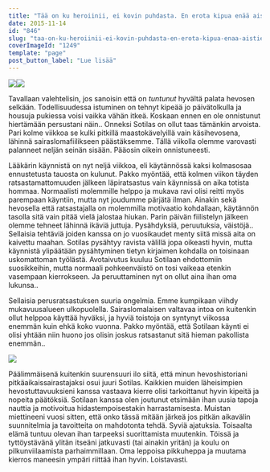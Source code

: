 ```yaml
---
title: "Tää on ku heroiinii, ei kovin puhdasta. En erota kipua enää aistien juhlasta."
date: 2015-11-14
id: "846"
slug: "taa-on-ku-heroiinii-ei-kovin-puhdasta-en-erota-kipua-enaa-aistien-juhlasta"
coverImageId: "1249"
template: "page"
post_button_label: "Lue lisää"
---
```


[![](/images/20151114030196711-200x300.png)](https://qpm.kda.mybluehost.me/wp-content/uploads/2015/11/20151114030196711.png)[![](/images/20151114030321372-200x300.png)](https://qpm.kda.mybluehost.me/wp-content/uploads/2015/11/20151114030321372.png)

Tavallaan valehtelisin, jos sanoisin että on _tuntunut_ hyvältä palata hevosen selkään. Todellisuudessa istuminen on tehnyt kipeää jo päivätolkulla ja housuja pukiessa voisi vaikka vähän itkeä. Koskaan ennen en ole onnistunut hiertämään persustani näin.. Onneksi Sotilas on ollut taas tämänkin arvoista. Pari kolme viikkoa se kulki pitkillä maastokävelyillä vain käsihevosena, lähinnä sairaslomafiilikseen päästäksemme. Tällä viikolla olemme varovasti palanneet neljän seinän sisään. Pääosin oikein onnistuneesti.

Lääkärin käynnistä on nyt neljä viikkoa, eli käytännössä kaksi kolmasosaa ennustetusta tauosta on kulunut. Pakko myöntää, että kolmen viikon täyden ratsastamattomuuden jälkeen läpiratsastus vain käynnissä on aika totista hommaa. Normaalisti molemmille helppo ja mukava ravi olisi reitti myös parempaan käyntiin, mutta nyt joudumme pärjätä ilman. Ainakin sekä hevosella että ratsastajalla on molemmilla motivaatio kohdallaan, käytännön tasolla sitä vain pitää vielä jalostaa hiukan. Parin päivän fiilistelyn jälkeen olemme tehneet lähinnä ikäviä juttuja. Pysähdyksiä, peruutuksia, väistöjä.. Sellaisia tehtäviä joiden kanssa on jo vuosikaudet menty siitä missä aita on kaivettu maahan. Sotilas pysähtyy ravista välillä jopa oikeasti hyvin, mutta käynnistä ylipäätään pysähtyminen tietyn kirjaimen kohdalla on toisinaan uskomattoman työlästä. Avotaivutus kuuluu Sotilaan ehdottomiin suosikkeihin, mutta normaali pohkeenväistö on tosi vaikeaa etenkin vasempaan kierrokseen. Ja peruuttaminen nyt on ollut aina ihan oma lukunsa..

Sellaisia perusratsastuksen suuria ongelmia. Emme kumpikaan viihdy mukavuusalueen ulkopuolella. Sairaslomalaisen valtavaa intoa on kuitenkin ollut helppoa käyttää hyväksi, ja hyviä toistoja on syntynyt viikossa enemmän kuin ehkä koko vuonna. Pakko myöntää, että Sotilaan käynti ei olisi yhtään niin huono jos olisin joskus ratsastanut sitä hieman pakollista enemmän..

[![](/images/20151114030289617.png)](https://qpm.kda.mybluehost.me/wp-content/uploads/2015/11/20151114030289617.png)

Päälimmäisenä kuitenkin suurensuuri ilo siitä, että minun hevoshistoriani pitkäaikaissairastajaksi osui juuri Sotilas. Kaikkien muiden läheisimpien hevostuttavuuksieni kanssa vastaava kierre olisi tarkoittanut hyvin kipeitä ja nopeita päätöksiä. Sotilaan kanssa olen joutunut etsimään ihan uusia tapoja nauttia ja motivoitua hidastempoisestakin harrastamisesta. Muistan miettineeni vuosi sitten, että onko tässä mitään järkeä jos pitkän aikavälin suunnitelmia ja tavoitteita on mahdotonta tehdä. Syviä ajatuksia. Toisaalta elämä tuntuu olevan ihan tarpeeksi suorittamista muutenkin. Töissä ja tyttöystävänä ylitän itseäni jatkuvasti (tai ainakin yritän) ja koulu on pilkunviilaamista parhaimmillaan. Oma leppoisa pikkuheppa ja muutama kierros maneesin ympäri riittää ihan hyvin. Loistavasti.
